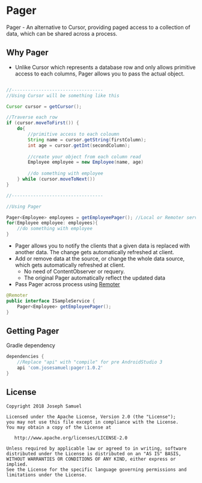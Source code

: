 # Pager

Pager  - An alternative to Cursor, providing paged access to a collection of data, which can be shared across a process.


## Why Pager


* Unlike Cursor which represents a database row and only allows primitive access to each columns, Pager allows you to pass the actual object.

```java

//----------------------------------
//Using Cursor will be something like this

Cursor cursor = getCursor();

//Traverse each row
if (cursor.moveToFirst()) {
	do{
		//primitive access to each coloumn 
		String name = cursor.getString(firstColumn);
		int age = cursor.getInt(secondColumn);
		
		//create your object from each column read
		Employee employee = new Employee(name, age)
		
		//do something with employee
	} while (cursor.moveToNext())
}

//----------------------------------

//Using Pager

Pager<Employee> employees = getEmployeePager(); //Local or Remoter service call
for(Employee employee: employees){
	//do something with employee
}

```

* Pager allows you to notify the clients that a given data is replaced with another data. The change gets automatically refreshed at client. 
* Add or remove data at the source, or change the whole data source, which gets automatically refreshed at client.
	* No need of ContentObserver or requery. 
	* The original Pager automatically reflect the updated data
* Pass Pager across process using [Remoter](http://j.mp/Remoter)

```java
@Remoter
public interface ISampleService {
    Pager<Employee> getEmployeePager();
}

```



Getting Pager
--------

Gradle dependency

```groovy
dependencies {
	//Replace "api" with "compile" for pre AndroidStudio 3
    api 'com.josesamuel:pager:1.0.2'
}
```


License
-------

    Copyright 2018 Joseph Samuel

    Licensed under the Apache License, Version 2.0 (the "License");
    you may not use this file except in compliance with the License.
    You may obtain a copy of the License at

       http://www.apache.org/licenses/LICENSE-2.0

    Unless required by applicable law or agreed to in writing, software
    distributed under the License is distributed on an "AS IS" BASIS,
    WITHOUT WARRANTIES OR CONDITIONS OF ANY KIND, either express or implied.
    See the License for the specific language governing permissions and
    limitations under the License.


